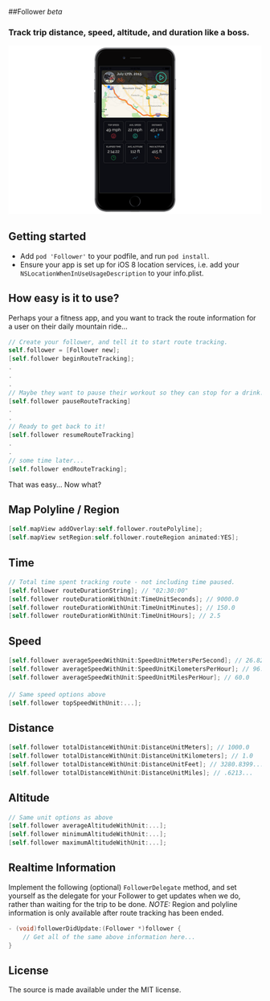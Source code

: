 
##Follower *beta*

### Track trip distance, speed, altitude, and duration like a boss.


![1](Screenshots/screen1.png)

## Getting started

- Add `pod 'Follower'` to your podfile, and run `pod install`.
- Ensure your app is set up for iOS 8 location services, i.e. add your `NSLocationWhenInUseUsageDescription` to your info.plist.

## How easy is it to use?

Perhaps your a fitness app, and you want to track the route information for a user on their daily mountain ride...

```objective-c
// Create your follower, and tell it to start route tracking.
self.follower = [Follower new];
[self.follower beginRouteTracking];
.
.
.
// Maybe they want to pause their workout so they can stop for a drink...
[self.follower pauseRouteTracking]
.
.
// Ready to get back to it!
[self.follower resumeRouteTracking]
.
.
// some time later...
[self.follower endRouteTracking];
```

That was easy... Now what?

## Map Polyline / Region

```objective-c
[self.mapView addOverlay:self.follower.routePolyline];
[self.mapView setRegion:self.follower.routeRegion animated:YES];
```

## Time

```objective-c
// Total time spent tracking route - not including time paused.
[self.follower routeDurationString]; // "02:30:00"
[self.follower routeDurationWithUnit:TimeUnitSeconds]; // 9000.0
[self.follower routeDurationWithUnit:TimeUnitMinutes]; // 150.0
[self.follower routeDurationWithUnit:TimeUnitHours]; // 2.5
```

## Speed

```objective-c
[self.follower averageSpeedWithUnit:SpeedUnitMetersPerSecond]; // 26.8224...
[self.follower averageSpeedWithUnit:SpeedUnitKilometersPerHour]; // 96.560...
[self.follower averageSpeedWithUnit:SpeedUnitMilesPerHour]; // 60.0

// Same speed options above
[self.follower topSpeedWithUnit:...];
```

## Distance

```objective-c
[self.follower totalDistanceWithUnit:DistanceUnitMeters]; // 1000.0
[self.follower totalDistanceWithUnit:DistanceUnitKilometers]; // 1.0
[self.follower totalDistanceWithUnit:DistanceUnitFeet]; // 3280.8399...
[self.follower totalDistanceWithUnit:DistanceUnitMiles]; // .6213...
```

## Altitude

```objective-c
// Same unit options as above
[self.follower averageAltitudeWithUnit:...];
[self.follower minimumAltitudeWithUnit:...];
[self.follower maximumAltitudeWithUnit:...];
```

## Realtime Information

Implement the following (optional) `FollowerDelegate` method, and set yourself as the delegate for your Follower to get updates when we do, rather than waiting for the trip to be done. *NOTE:* Region and polyline information is only available after route tracking has been ended.

```objective-c
- (void)followerDidUpdate:(Follower *)follower {
	// Get all of the same above information here...
}
```

## License

The source is made available under the MIT license.
